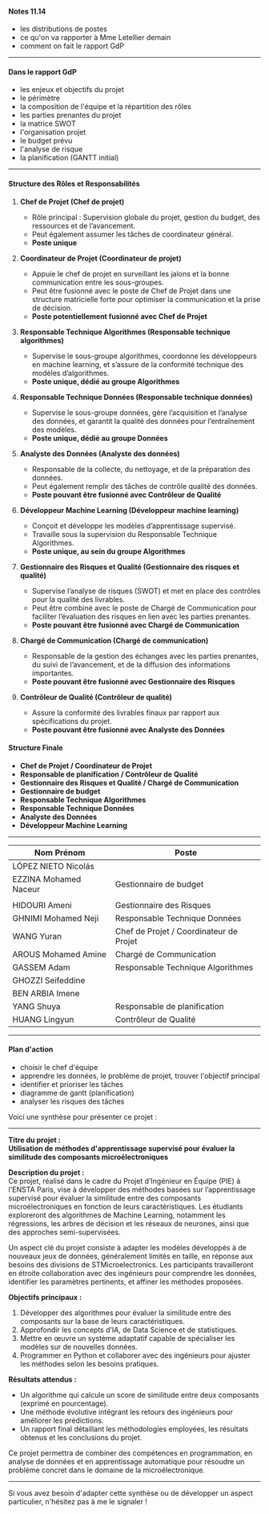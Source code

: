 #### Notes 11.14

- les distributions de postes
- ce qu'on va rapporter à Mme Letellier demain
- comment on fait le rapport GdP

---

#### Dans le rapport GdP

- les enjeux et objectifs du projet
- le périmètre
- la composition de l'équipe et la répartition des rôles
- les parties prenantes du projet
- la matrice SWOT
- l'organisation projet
- le budget prévu
- l'analyse de risque
- la planification (GANTT initial)

---

#### Structure des Rôles et Responsabilités

1. **Chef de Projet (Chef de projet)**  
   - Rôle principal : Supervision globale du projet, gestion du budget, des ressources et de l’avancement.
   - Peut également assumer les tâches de coordinateur général.
   - **Poste unique**

2. **Coordinateur de Projet (Coordinateur de projet)**  
   - Appuie le chef de projet en surveillant les jalons et la bonne communication entre les sous-groupes.
   - Peut être fusionné avec le poste de Chef de Projet dans une structure matricielle forte pour optimiser la communication et la prise de décision.
   - **Poste potentiellement fusionné avec Chef de Projet**

3. **Responsable Technique Algorithmes (Responsable technique algorithmes)**  
   - Supervise le sous-groupe algorithmes, coordonne les développeurs en machine learning, et s’assure de la conformité technique des modèles d’algorithmes.
   - **Poste unique, dédié au groupe Algorithmes**

4. **Responsable Technique Données (Responsable technique données)**  
   - Supervise le sous-groupe données, gère l’acquisition et l’analyse des données, et garantit la qualité des données pour l’entraînement des modèles.
   - **Poste unique, dédié au groupe Données**

5. **Analyste des Données (Analyste des données)**  
   - Responsable de la collecte, du nettoyage, et de la préparation des données.
   - Peut également remplir des tâches de contrôle qualité des données.
   - **Poste pouvant être fusionné avec Contrôleur de Qualité**

6. **Développeur Machine Learning (Développeur machine learning)**  
   - Conçoit et développe les modèles d’apprentissage supervisé.
   - Travaille sous la supervision du Responsable Technique Algorithmes.
   - **Poste unique, au sein du groupe Algorithmes**

7. **Gestionnaire des Risques et Qualité (Gestionnaire des risques et qualité)**  
   - Supervise l’analyse de risques (SWOT) et met en place des contrôles pour la qualité des livrables.
   - Peut être combiné avec le poste de Chargé de Communication pour faciliter l’évaluation des risques en lien avec les parties prenantes.
   - **Poste pouvant être fusionné avec Chargé de Communication**

8. **Chargé de Communication (Chargé de communication)**  
   - Responsable de la gestion des échanges avec les parties prenantes, du suivi de l’avancement, et de la diffusion des informations importantes.
   - **Poste pouvant être fusionné avec Gestionnaire des Risques**

9. **Contrôleur de Qualité (Contrôleur de qualité)**  
   - Assure la conformité des livrables finaux par rapport aux spécifications du projet.
   - **Poste pouvant être fusionné avec Analyste des Données**

#### Structure Finale

- **Chef de Projet / Coordinateur de Projet**
- **Responsable de planification / Contrôleur de Qualité**
- **Gestionnaire des Risques et Qualité / Chargé de Communication**
- **Gestionnaire de budget**
- **Responsable Technique Algorithmes**
- **Responsable Technique Données**
- **Analyste des Données**
- **Développeur Machine Learning**

---

| Nom Prénom | Poste |
| ------------------------ | ---- |
| LÓPEZ NIETO Nicolás      |      |
| EZZINA Mohamed Naceur    | Gestionnaire de budget |
|  |      |
| HIDOURI Ameni            | Gestionnaire des Risques |
| GHNIMI Mohamed Neji      | Responsable Technique Données |
| WANG Yuran               | Chef de Projet / Coordinateur de Projet |
| AROUS Mohamed Amine      | Chargé de Communication |
| GASSEM Adam              | Responsable Technique Algorithmes |
| GHOZZI Seifeddine        |      |
| BEN ARBIA Imene          |      |
| YANG Shuya               | Responsable de planification |
| HUANG Lingyun            | Contrôleur de Qualité |

---

#### Plan d'action

- choisir le chef d'équipe
- apprendre les données, le problème de projet, trouver l'objectif principal
- identifier et prioriser les tâches
- diagramme de gantt (planification)
- analyser les risques des tâches





Voici une synthèse pour présenter ce projet :

---

**Titre du projet :**  
**Utilisation de méthodes d'apprentissage supervisé pour évaluer la similitude des composants microélectroniques**

**Description du projet :**  
Ce projet, réalisé dans le cadre du Projet d’Ingénieur en Équipe (PIE) à l'ENSTA Paris, vise à développer des méthodes basées sur l’apprentissage supervisé pour évaluer la similitude entre des composants microélectroniques en fonction de leurs caractéristiques. Les étudiants exploreront des algorithmes de Machine Learning, notamment les régressions, les arbres de décision et les réseaux de neurones, ainsi que des approches semi-supervisées.

Un aspect clé du projet consiste à adapter les modèles développés à de nouveaux jeux de données, généralement limités en taille, en réponse aux besoins des divisions de STMicroelectronics. Les participants travailleront en étroite collaboration avec des ingénieurs pour comprendre les données, identifier les paramètres pertinents, et affiner les méthodes proposées.

**Objectifs principaux :**  
1. Développer des algorithmes pour évaluer la similitude entre des composants sur la base de leurs caractéristiques.  
2. Approfondir les concepts d’IA, de Data Science et de statistiques.  
3. Mettre en œuvre un système adaptatif capable de spécialiser les modèles sur de nouvelles données.  
4. Programmer en Python et collaborer avec des ingénieurs pour ajuster les méthodes selon les besoins pratiques.  

**Résultats attendus :**  
- Un algorithme qui calcule un score de similitude entre deux composants (exprimé en pourcentage).  
- Une méthode évolutive intégrant les retours des ingénieurs pour améliorer les prédictions.  
- Un rapport final détaillant les méthodologies employées, les résultats obtenus et les conclusions du projet.  

Ce projet permettra de combiner des compétences en programmation, en analyse de données et en apprentissage automatique pour résoudre un problème concret dans le domaine de la microélectronique.  

---

Si vous avez besoin d'adapter cette synthèse ou de développer un aspect particulier, n'hésitez pas à me le signaler !